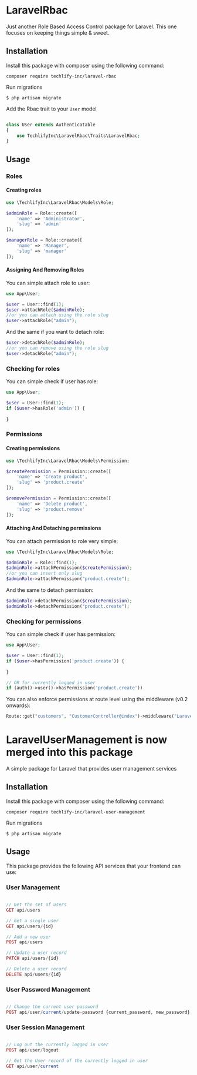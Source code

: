 # LaravelRbac

Just another Role Based Access Control package for Laravel. This one focuses on keeping things simple & sweet. 

## Installation

Install this package with composer using the following command:

```
composer require techlify-inc/laravel-rbac
```

Run migrations

```
$ php artisan migrate
```

Add the Rbac trait to your `User` model

```php

class User extends Authenticatable
{
    use TechlifyInc\LaravelRbac\Traits\LaravelRbac;
}
```

## Usage

### Roles

#### Creating roles

```php
use \TechlifyInc\LaravelRbac\Models\Role;

$adminRole = Role::create([
    'name' => 'Administrator',
    'slug' => 'admin'
]);

$managerRole = Role::create([
    'name' => 'Manager',
    'slug' => 'manager'
]);
```

#### Assigning And Removing Roles
	
You can simple attach role to user:
```php
use App\User;

$user = User::find(1);
$user->attachRole($adminRole);
//or you can attach using the role slug
$user->attachRole("admin");
```
And the same if you want to detach role:
```php
$user->detachRole($adminRole);
//or you can remove using the role slug
$user->detachRole("admin");
```
### Checking for roles

You can simple check if user has role:
```php
use App\User;

$user = User::find(1);
if ($user->hasRole('admin')) {
    
}
```

### Permissions

#### Creating permissions

```php
use \TechlifyInc\LaravelRbac\Models\Permission;

$createPermission = Permission::create([
    'name' => 'Create product',
    'slug' => 'product.create'
]);

$removePermission = Permission::create([
    'name' => 'Delete product',
    'slug' => 'product.remove'
]);
```

#### Attaching And Detaching permissions

You can attach permission to role very simple:
```php
use \TechlifyInc\LaravelRbac\Models\Role;

$adminRole = Role::find(1);
$adminRole->attachPermission($createPermission);
//or you can insert only slug
$adminRole->attachPermission("product.create");
```
And the same to detach permission:
```php
$adminRole->detachPermission($createPermission);
$adminRole->detachPermission("product.create");
```

### Checking for permissions

You can simple check if user has permission:
```php
use App\User;

$user = User::find(1);
if ($user->hasPermission('product.create')) {
    
}

// OR for currently logged in user
if (auth()->user()->hasPermission('product.create'))
```

You can also enforce permissions at route level using the middleware (v0.2 onwards): 

```php
Route::get("customers", "CustomerController@index")->middleware("LaravelRbacEnforcePermission:customer_view");
```

# LaravelUserManagement is now merged into this package

A simple package for Laravel that provides user management services

## Installation

Install this package with composer using the following command:

```
composer require techlify-inc/laravel-user-management
```

Run migrations

```
$ php artisan migrate
```

## Usage

This package provides the following API services that your frontend can use: 

### User Management

```php

// Get the set of users
GET api/users

// Get a single user
GET api/users/{id}

// Add a new user
POST api/users

// Update a user record
PATCH api/users/{id}

// Delete a user record
DELETE api/users/{id}

```


### User Password Management

```php

// Change the current user password
POST api/user/current/update-password {current_password, new_password}

```

### User Session Management

```php

// Log out the currently logged in user
POST api/user/logout

// Get the User record of the currently logged in user
GET api/user/current

```
